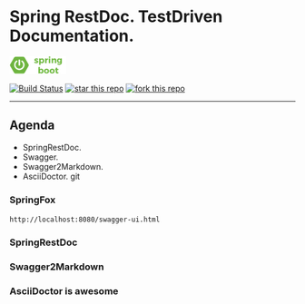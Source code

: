 # Spring RestDoc. TestDriven Documentation.
![BOOT LOGO](img/springboot.png)

[![Build Status](https://travis-ci.org/tsypuk/springrestdoc.svg?branch=master)](https://travis-ci.org/tsypuk/springrestdoc)
[![star this repo](http://githubbadges.com/star.svg?user=tsypuk&repo=springrestdoc&style=default)](https://github.com/tsypuk/springrestdoc)
[![fork this repo](http://githubbadges.com/fork.svg?user=tsypuk&repo=springrestdoc&style=default)](https://github.com/tsypuk/springrestdoc/fork)

---

## Agenda
* SpringRestDoc.
* Swagger.
* Swagger2Markdown. 
* AsciiDoctor.
git 
### SpringFox
````
http://localhost:8080/swagger-ui.html
````

### SpringRestDoc

### Swagger2Markdown

### AsciiDoctor is awesome